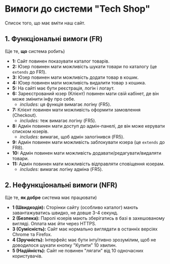 # Вимоги до системи "Tech Shop"

Список того, що має вміти наш сайт.

## 1. Функціональні вимоги (FR)

(Це те, **що** система робить)

* **1:** Сайт повинен показувати каталог товарів.
* **2:** Юзер повинен мати можливість шукати товари по каталогу (це `extends` до FR1).
* **3:** Юзер повинен мати можливість додати товар в кошик.
* **4:** Юзер повинен мати можливість видалити товар з кошика.
* **5:** На сайті має бути реєстрація, логін і логаут.
* **6:** Зареєстрований юзер (Клієнт) повинен мати свій кабінет, де він може змінити інфу про себе.
    * *includes:* ця функція вимагає логіну (FR5).
* **7:** Клієнт повинен мати можливість оформити замовлення (Checkout).
    * *includes:* теж вимагає логіну (FR5).
* **8:** Адмін повинен мати доступ до адмін-панелі, де він може керувати списком юзерів.
    * *includes:* вимагає, щоб адмін залогінився (FR5).
* **9:** Адмін повинен мати можливість заблокувати юзера (це `extends` до FR8).
* **10:** Адмін повинен мати можливість додавати/редагувати/видаляти товари.
* **11:** Адмін повинен мати можливість відправляти сповіщення юзерам.
    * *includes:* вимагає логіну адміна (FR5).

## 2. Нефункціональні вимоги (NFR)

(Це те, **як добре** система має працювати)

* **1 (Швидкодія):** Сторінки сайту (особливо каталог) мають завантажуватись швидко, не довше 3-4 секунд.
* **2 (Безпека):** Паролі юзерів мають зберігатись в базі в захешованому вигляді. Оплата має йти через HTTPS.
* **3 (Сумісність):** Сайт має нормально виглядати в останніх версіях Chrome та Firefox.
* **4 (Зручність):** Інтерфейс має бути інтуїтивно зрозумілим, щоб не доводилося шукати кнопку "Купити" 10 хвилин.
* **5 (Надійність):** Сайт не повинен "лягати" від 10 одночасних користувачів.
